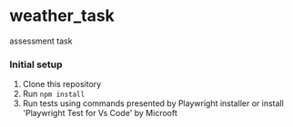 # weather_task
assessment task

### Initial setup

1. Clone this repository
2. Run `npm install`
3. Run tests using commands presented by Playwright installer or install 'Playwright Test for Vs Code' by Microoft
